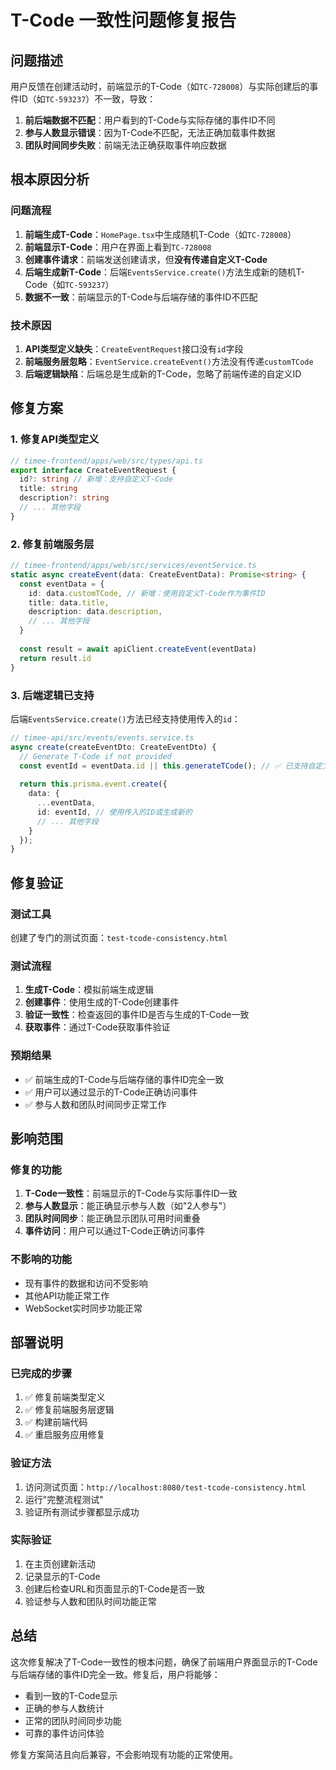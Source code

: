 # T-Code 一致性问题修复报告

## 问题描述

用户反馈在创建活动时，前端显示的T-Code（如`TC-728008`）与实际创建后的事件ID（如`TC-593237`）不一致，导致：

1. **前后端数据不匹配**：用户看到的T-Code与实际存储的事件ID不同
2. **参与人数显示错误**：因为T-Code不匹配，无法正确加载事件数据
3. **团队时间同步失败**：前端无法正确获取事件响应数据

## 根本原因分析

### 问题流程
1. **前端生成T-Code**：`HomePage.tsx`中生成随机T-Code（如`TC-728008`）
2. **前端显示T-Code**：用户在界面上看到`TC-728008`
3. **创建事件请求**：前端发送创建请求，但**没有传递自定义T-Code**
4. **后端生成新T-Code**：后端`EventsService.create()`方法生成新的随机T-Code（如`TC-593237`）
5. **数据不一致**：前端显示的T-Code与后端存储的事件ID不匹配

### 技术原因
1. **API类型定义缺失**：`CreateEventRequest`接口没有`id`字段
2. **前端服务层忽略**：`EventService.createEvent()`方法没有传递`customTCode`
3. **后端逻辑缺陷**：后端总是生成新的T-Code，忽略了前端传递的自定义ID

## 修复方案

### 1. 修复API类型定义
```typescript
// timee-frontend/apps/web/src/types/api.ts
export interface CreateEventRequest {
  id?: string // 新增：支持自定义T-Code
  title: string
  description?: string
  // ... 其他字段
}
```

### 2. 修复前端服务层
```typescript
// timee-frontend/apps/web/src/services/eventService.ts
static async createEvent(data: CreateEventData): Promise<string> {
  const eventData = {
    id: data.customTCode, // 新增：使用自定义T-Code作为事件ID
    title: data.title,
    description: data.description,
    // ... 其他字段
  }
  
  const result = await apiClient.createEvent(eventData)
  return result.id
}
```

### 3. 后端逻辑已支持
后端`EventsService.create()`方法已经支持使用传入的`id`：
```typescript
// timee-api/src/events/events.service.ts
async create(createEventDto: CreateEventDto) {
  // Generate T-Code if not provided
  const eventId = eventData.id || this.generateTCode(); // ✅ 已支持自定义ID
  
  return this.prisma.event.create({
    data: {
      ...eventData,
      id: eventId, // 使用传入的ID或生成新的
      // ... 其他字段
    }
  });
}
```

## 修复验证

### 测试工具
创建了专门的测试页面：`test-tcode-consistency.html`

### 测试流程
1. **生成T-Code**：模拟前端生成逻辑
2. **创建事件**：使用生成的T-Code创建事件
3. **验证一致性**：检查返回的事件ID是否与生成的T-Code一致
4. **获取事件**：通过T-Code获取事件验证

### 预期结果
- ✅ 前端生成的T-Code与后端存储的事件ID完全一致
- ✅ 用户可以通过显示的T-Code正确访问事件
- ✅ 参与人数和团队时间同步正常工作

## 影响范围

### 修复的功能
1. **T-Code一致性**：前端显示的T-Code与实际事件ID一致
2. **参与人数显示**：能正确显示参与人数（如"2人参与"）
3. **团队时间同步**：能正确显示团队可用时间重叠
4. **事件访问**：用户可以通过T-Code正确访问事件

### 不影响的功能
- 现有事件的数据和访问不受影响
- 其他API功能正常工作
- WebSocket实时同步功能正常

## 部署说明

### 已完成的步骤
1. ✅ 修复前端类型定义
2. ✅ 修复前端服务层逻辑
3. ✅ 构建前端代码
4. ✅ 重启服务应用修复

### 验证方法
1. 访问测试页面：`http://localhost:8080/test-tcode-consistency.html`
2. 运行"完整流程测试"
3. 验证所有测试步骤都显示成功

### 实际验证
1. 在主页创建新活动
2. 记录显示的T-Code
3. 创建后检查URL和页面显示的T-Code是否一致
4. 验证参与人数和团队时间功能正常

## 总结

这次修复解决了T-Code一致性的根本问题，确保了前端用户界面显示的T-Code与后端存储的事件ID完全一致。修复后，用户将能够：

- 看到一致的T-Code显示
- 正确的参与人数统计
- 正常的团队时间同步功能
- 可靠的事件访问体验

修复方案简洁且向后兼容，不会影响现有功能的正常使用。 